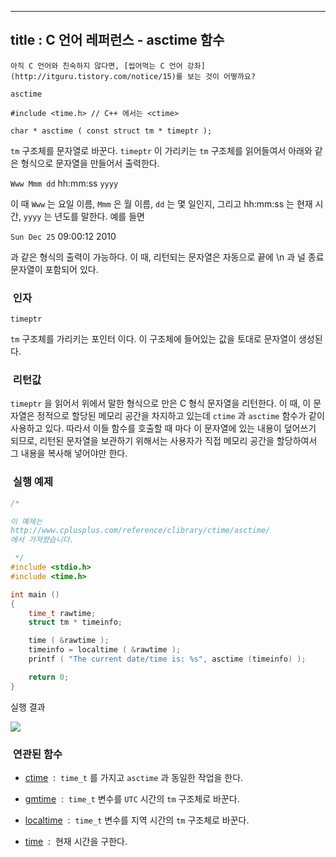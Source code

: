 ----------------
title : C 언어 레퍼런스 - asctime 함수
--------------



```warning
아직 C 언어와 친숙하지 않다면, [씹어먹는 C 언어 강좌](http://itguru.tistory.com/notice/15)를 보는 것이 어떻까요?

```

`asctime`





```info
#include <time.h> // C++ 에서는 <ctime>

char * asctime ( const struct tm * timeptr );
```


`tm` 구조체를 문자열로 바꾼다.
`timeptr` 이 가리키는 `tm` 구조체를 읽어들여서 아래와 같은 형식으로 문자열을 만들어서 출력한다.

`Www Mmm dd` hh:mm:ss `yyyy`

이 때 `Www` 는 요일 이름, `Mmm` 은 월 이름, `dd` 는 몇 일인지, 그리고 hh:mm:ss 는 현재 시간, `yyyy` 는 년도를 말한다. 예를 들면

`Sun Dec 25` 09:00:12 2010

과 같은 형식의 출력이 가능하다. 이 때, 리턴되는 문자열은 자동으로 끝에 \n 과 널 종료 문자열이 포함되어 있다.



###  인자




`timeptr`

`tm` 구조체를 가리키는 포인터 이다. 이 구조체에 들어있는 값을 토대로 문자열이 생성된다.



###  리턴값




`timeptr` 을 읽어서 위에서 말한 형식으로 만은 C 형식 문자열을 리턴한다. 이 때, 이 문자열은 정적으로 할당된 메모리 공간을 차지하고 있는데 `ctime` 과 `asctime` 함수가 같이 사용하고 있다. 따라서 이들 함수를 호출할 때 마다 이 문자열에 있는 내용이 덮어쓰기 되므로, 리턴된 문자열을 보관하기 위해서는 사용자가 직접 메모리 공간을 할당하여서 그 내용을 복사해 넣어야만 한다.



###  실행 예제




```cpp
/*

이 예제는
http://www.cplusplus.com/reference/clibrary/ctime/asctime/
에서 가져왔습니다.

 */
#include <stdio.h>
#include <time.h>

int main ()
{
    time_t rawtime;
    struct tm * timeinfo;

    time ( &rawtime );
    timeinfo = localtime ( &rawtime );
    printf ( "The current date/time is: %s", asctime (timeinfo) );

    return 0;
}
```


실행 결과


![](http://img1.daumcdn.net/thumb/R1920x0/?fname=http%3A%2F%2Fcfile29.uf.tistory.com%2Fimage%2F131466354D168E052284C6)




###  연관된 함수


*  [ctime](http://itguru.tistory.com/118)  :  `time_t` 를 가지고 `asctime` 과 동일한 작업을 한다.

*  [gmtime](http://itguru.tistory.com/119)  :  `time_t` 변수를 `UTC` 시간의 `tm` 구조체로 바꾼다.

*  [localtime](http://itguru.tistory.com/120)  :  `time_t` 변수를 지역 시간의 `tm` 구조체로 바꾼다.



*  [time](http://itguru.tistory.com/114)  :  현재 시간을 구한다.







